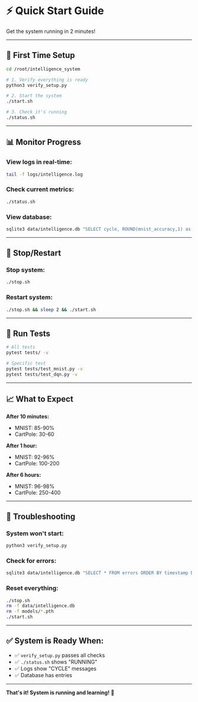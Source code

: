 # ⚡ Quick Start Guide

Get the system running in 2 minutes!

---

## 🚀 First Time Setup

```bash
cd /root/intelligence_system

# 1. Verify everything is ready
python3 verify_setup.py

# 2. Start the system
./start.sh

# 3. Check it's running
./status.sh
```

---

## 📊 Monitor Progress

### View logs in real-time:
```bash
tail -f logs/intelligence.log
```

### Check current metrics:
```bash
./status.sh
```

### View database:
```bash
sqlite3 data/intelligence.db "SELECT cycle, ROUND(mnist_accuracy,1) as MNIST, ROUND(cartpole_avg_reward,1) as CartPole FROM cycles ORDER BY cycle DESC LIMIT 10"
```

---

## 🛑 Stop/Restart

### Stop system:
```bash
./stop.sh
```

### Restart system:
```bash
./stop.sh && sleep 2 && ./start.sh
```

---

## 🧪 Run Tests

```bash
# All tests
pytest tests/ -v

# Specific test
pytest tests/test_mnist.py -v
pytest tests/test_dqn.py -v
```

---

## 📈 What to Expect

**After 10 minutes:**
- MNIST: 85-90%
- CartPole: 30-60

**After 1 hour:**
- MNIST: 92-96%
- CartPole: 100-200

**After 6 hours:**
- MNIST: 96-98%
- CartPole: 250-400

---

## 🐛 Troubleshooting

### System won't start:
```bash
python3 verify_setup.py
```

### Check for errors:
```bash
sqlite3 data/intelligence.db "SELECT * FROM errors ORDER BY timestamp DESC LIMIT 5"
```

### Reset everything:
```bash
./stop.sh
rm -f data/intelligence.db
rm -f models/*.pth
./start.sh
```

---

## ✅ System is Ready When:

- ✅ `verify_setup.py` passes all checks
- ✅ `./status.sh` shows "RUNNING"
- ✅ Logs show "CYCLE" messages
- ✅ Database has entries

---

**That's it! System is running and learning!** 🎉
